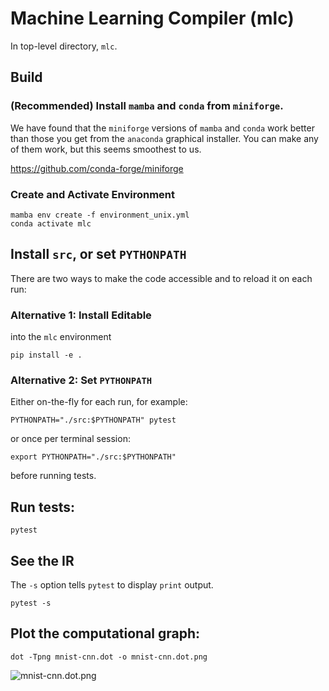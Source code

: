 # Machine Learning Compiler (mlc)

In top-level directory, `mlc`.

## Build

### (Recommended) Install `mamba` and `conda` from `miniforge`.

We have found that the `miniforge` versions of `mamba` and `conda`
work better than those you get from the `anaconda` graphical 
installer. You can make any of them work, but this seems 
smoothest to us.

https://github.com/conda-forge/miniforge

### Create and Activate Environment

```
mamba env create -f environment_unix.yml
conda activate mlc
```

## Install `src`, or set `PYTHONPATH`

There are two ways to make the code accessible
and to reload it on each run: 

### Alternative 1: Install Editable

into the `mlc` environment

```
pip install -e .
```

### Alternative 2: Set `PYTHONPATH`

Either on-the-fly for each run, for example: 

```
PYTHONPATH="./src:$PYTHONPATH" pytest
```

or once per terminal session: 

```
export PYTHONPATH="./src:$PYTHONPATH"
```

before running tests.

## Run tests:

```
pytest
```

## See the IR

The `-s` option tells `pytest` to display `print` output.

```
pytest -s
```

## Plot the computational graph:

```
dot -Tpng mnist-cnn.dot -o mnist-cnn.dot.png
```
![mnist-cnn.dot.png](https://gist.githubusercontent.com/certik/8aaae7df1380c5ddf3f7931e315e58f6/raw/a84b69aa424fa3ed30c3999c45314736d079c549/mnist-cnn.dot.png)
